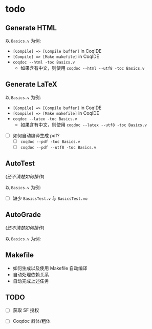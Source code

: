# todo

## Generate HTML
以 `Basics.v` 为例:

- `[Compile] => [Compile buffer]` in CoqIDE
- `[Compile] => [Make makefile]` in CoqIDE
- `coqdoc --html -toc Basics.v`
  - 如果含有中文，则使用 `coqdoc --html --utf8 -toc Basics.v`

## Generate LaTeX
以 `Basics.v` 为例:

- `[Compile] => [Compile buffer]` in CoqIDE
- `[Compile] => [Make makefile]` in CoqIDE
- `coqdoc --latex -toc Basics.v`
  - 如果含有中文，则使用 `coqdoc --latex --utf8 -toc Basics.v`
- [ ] 如何自动编译生成 pdf?
  - [ ] `coqdoc --pdf -toc Basics.v`
  - [ ] `coqdoc --pdf --utf8 -toc Basics.v`

## AutoTest
(*还不清楚如何操作*)

以 `Basics.v` 为例:
- [ ] 缺少 `BasicsTest.v` 与 `BasicsTest.vo`

## AutoGrade
(*还不清楚如何操作*)

以 `Basics.v` 为例:

## Makefile
- 如何生成以及使用 Makefile 自动编译
- 自动处理依赖关系
- 自动完成上述任务

## TODO
- [ ] 获取 SF 授权
- [ ] Coqdoc 斜体/粗体

